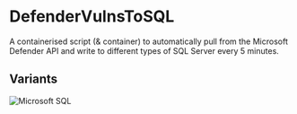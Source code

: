 # DefenderVulnsToSQL
A containerised script (&amp; container) to automatically pull from the Microsoft Defender API and write to different types of SQL Server every 5 minutes. 

## Variants 
![Microsoft SQL]("https://github.com/NickJongens/DefenderVulnsToSQL/tree/MSSQLL")
